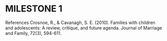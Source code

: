 # MILESTONE 1
References
Crosnoe, R., & Cavanagh, S. E. (2010). Families with children and adolescents: A review, critique, and future agenda. Journal of Marriage and Family, 72(3), 594-611.

